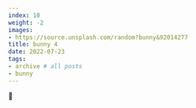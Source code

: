 ```yaml
---
index: 10
weight: -2
images:
- https://source.unsplash.com/random?bunny&92014277
title: bunny 4
date: 2022-07-23
tags:
- archive # all posts
- bunny
---
```


🐰